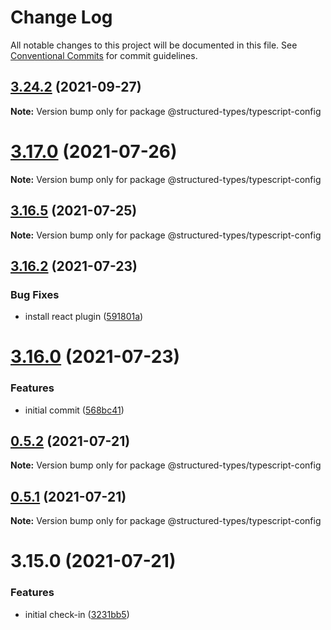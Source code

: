 # Change Log

All notable changes to this project will be documented in this file.
See [Conventional Commits](https://conventionalcommits.org) for commit guidelines.

## [3.24.2](https://github.com/ccontrols/component-controls/compare/v3.24.1...v3.24.2) (2021-09-27)

**Note:** Version bump only for package @structured-types/typescript-config





# [3.17.0](https://github.com/ccontrols/component-controls/compare/v3.16.5...v3.17.0) (2021-07-26)

**Note:** Version bump only for package @structured-types/typescript-config





## [3.16.5](https://github.com/ccontrols/component-controls/compare/v3.16.4...v3.16.5) (2021-07-25)

**Note:** Version bump only for package @structured-types/typescript-config





## [3.16.2](https://github.com/ccontrols/component-controls/compare/v3.16.1...v3.16.2) (2021-07-23)


### Bug Fixes

* install react plugin ([591801a](https://github.com/ccontrols/component-controls/commit/591801a0e2d03260f47cda28c660d5f035dc640a))





# [3.16.0](https://github.com/ccontrols/component-controls/compare/v0.5.3...v3.16.0) (2021-07-23)


### Features

* initial commit ([568bc41](https://github.com/ccontrols/component-controls/commit/568bc41794e5a9c8caed8e96c06cd29061edd745))





## [0.5.2](https://github.com/ccontrols/component-controls/compare/v0.5.1...v0.5.2) (2021-07-21)

**Note:** Version bump only for package @structured-types/typescript-config





## [0.5.1](https://github.com/ccontrols/component-controls/compare/v3.15.0...v0.5.1) (2021-07-21)

**Note:** Version bump only for package @structured-types/typescript-config





# 3.15.0 (2021-07-21)


### Features

* initial check-in ([3231bb5](https://github.com/ccontrols/component-controls/commit/3231bb522d354be49ee905d0889f52ea739c1356))
